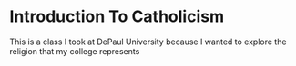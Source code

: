 # Introduction To Catholicism

This is a class I took at DePaul University because I wanted to explore the religion that my college represents